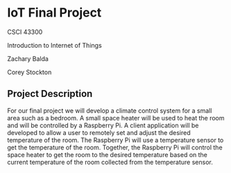 # IoT Final Project
CSCI 43300

Introduction to Internet of Things

Zachary Balda

Corey Stockton

## Project Description
For our final project we will develop a climate control system for a small area such as a bedroom. A small space heater will be used to heat the room and will be controlled by a Raspberry Pi. A client application will be developed to allow a user to remotely set and adjust the desired temperature of the room. The Raspberry Pi will use a temperature sensor to get the temperature of the room. Together, the Raspberry Pi will control the space heater to get the room to the desired temperature based on the current temperature of the room collected from the temperature sensor.
